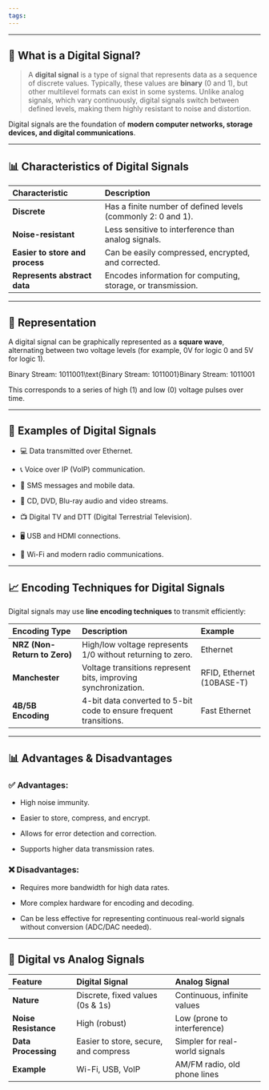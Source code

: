 ```yaml
---
tags:
---
```

---

## 📖 What is a Digital Signal?

> A **digital signal** is a type of signal that represents data as a sequence of discrete values. Typically, these values are **binary** (0 and 1), but other multilevel formats can exist in some systems. Unlike analog signals, which vary continuously, digital signals switch between defined levels, making them highly resistant to noise and distortion.

Digital signals are the foundation of **modern computer networks, storage devices, and digital communications**.

---
## 📊 Characteristics of Digital Signals
| Characteristic                  | Description                                                  |
| :------------------------------ | :----------------------------------------------------------- |
| **Discrete**                    | Has a finite number of defined levels (commonly 2: 0 and 1). |
| **Noise-resistant**             | Less sensitive to interference than analog signals.          |
| **Easier to store and process** | Can be easily compressed, encrypted, and corrected.          |
| **Represents abstract data**    | Encodes information for computing, storage, or transmission. |

---
## 🔢 Representation

A digital signal can be graphically represented as a **square wave**, alternating between two voltage levels (for example, 0V for logic 0 and 5V for logic 1).

Binary Stream: 1011001\text{Binary Stream: 1011001}Binary Stream: 1011001

This corresponds to a series of high (1) and low (0) voltage pulses over time.

---

## 📣 Examples of Digital Signals

- 💻 Data transmitted over Ethernet.
    
- 📞 Voice over IP (VoIP) communication.
    
- 📱 SMS messages and mobile data.
    
- 📀 CD, DVD, Blu-ray audio and video streams.
    
- 📺 Digital TV and DTT (Digital Terrestrial Television).
    
- 🖥️ USB and HDMI connections.
    
- 📶 Wi-Fi and modern radio communications.
    

---

## 📈 Encoding Techniques for Digital Signals

Digital signals may use **line encoding techniques** to transmit efficiently:

|Encoding Type|Description|Example|
|:--|:--|:--|
|**NRZ (Non-Return to Zero)**|High/low voltage represents 1/0 without returning to zero.|Ethernet|
|**Manchester**|Voltage transitions represent bits, improving synchronization.|RFID, Ethernet (10BASE-T)|
|**4B/5B Encoding**|4-bit data converted to 5-bit code to ensure frequent transitions.|Fast Ethernet|

---
## 📊 Advantages & Disadvantages

### ✅ Advantages:

- High noise immunity.
    
- Easier to store, compress, and encrypt.
    
- Allows for error detection and correction.
    
- Supports higher data transmission rates.
    

### ❌ Disadvantages:

- Requires more bandwidth for high data rates.
    
- More complex hardware for encoding and decoding.
    
- Can be less effective for representing continuous real-world signals without conversion (ADC/DAC needed).
    

---

## 📡 Digital vs Analog Signals

| Feature              | Digital Signal                        | Analog Signal                  |
| :------------------- | :------------------------------------ | :----------------------------- |
| **Nature**           | Discrete, fixed values (0s & 1s)      | Continuous, infinite values    |
| **Noise Resistance** | High (robust)                         | Low (prone to interference)    |
| **Data Processing**  | Easier to store, secure, and compress | Simpler for real-world signals |
| **Example**          | Wi-Fi, USB, VoIP                      | AM/FM radio, old phone lines   |